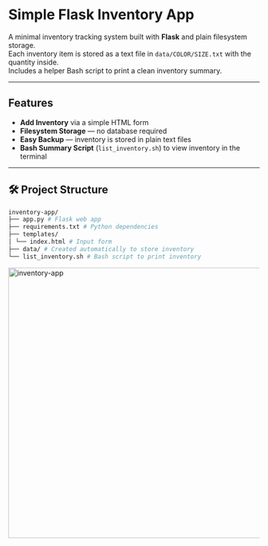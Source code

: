 # Simple Flask Inventory App

A minimal inventory tracking system built with **Flask** and plain filesystem storage.  
Each inventory item is stored as a text file in `data/COLOR/SIZE.txt` with the quantity inside.  
Includes a helper Bash script to print a clean inventory summary.

---

## Features
- **Add Inventory** via a simple HTML form
- **Filesystem Storage** — no database required
- **Easy Backup** — inventory is stored in plain text files
- **Bash Summary Script** (`list_inventory.sh`) to view inventory in the terminal

---

## 🛠 Project Structure

```Bash
inventory-app/
├── app.py # Flask web app
├── requirements.txt # Python dependencies
├── templates/
│ └── index.html # Input form
├── data/ # Created automatically to store inventory
└── list_inventory.sh # Bash script to print inventory
```
<img width="1920" height="543" alt="inventory-app" src="https://github.com/user-attachments/assets/a2f618d5-be8d-4216-9f7a-458836414047" />
